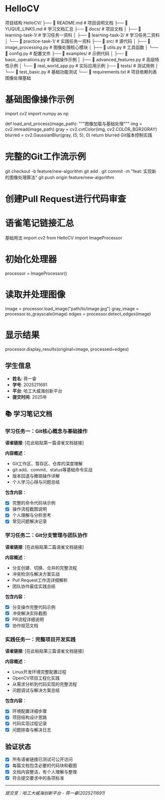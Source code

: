 # HelloCV
项目结构
HelloCV/
├── 📄 README.md                    # 项目说明文档
├── 📄 YUQUE_LINKS.md               # 学习文档汇总
├── 📁 docs/                        # 项目文档
│   ├── 📁 learning-task-1/         # 学习任务一资料
│   ├── 📁 learning-task-2/         # 学习任务二资料  
│   └── 📁 practice-task-1/         # 实践任务一资料
├── 📁 src/                         # 源代码
│   ├── 📄 image_processing.py      # 图像处理核心模块
│   ├── 📄 utils.py                 # 工具函数
│   └── 📄 config.py                # 配置文件
├── 📁 examples/                    # 示例代码
│   ├── 📄 basic_operations.py      # 基础操作示例
│   ├── 📄 advanced_features.py     # 高级特性示例
│   └── 📄 real_world_app.py        # 实际应用示例
├── 📁 tests/                       # 测试用例
│   └── 📄 test_basic.py            # 基础功能测试
└── 📄 requirements.txt             # 项目依赖列表
图像处理基础
# 基础图像操作示例
import cv2
import numpy as np

def load_and_process(image_path):
    """图像加载与基础处理"""
    img = cv2.imread(image_path)
    gray = cv2.cvtColor(img, cv2.COLOR_BGR2GRAY)
    blurred = cv2.GaussianBlur(gray, (5, 5), 0)
    return blurred
Git版本控制实践
# 完整的Git工作流示例
git checkout -b feature/new-algorithm
git add .
git commit -m "feat: 实现新的图像处理算法"
git push origin feature/new-algorithm
# 创建Pull Request进行代码审查
# 语雀笔记链接汇总
基础用法
import cv2
from HelloCV import ImageProcessor

# 初始化处理器
processor = ImageProcessor()

# 读取并处理图像
image = processor.load_image("path/to/image.jpg")
gray_image = processor.to_grayscale(image)
edges = processor.detect_edges(image)

# 显示结果
processor.display_results(original=image, processed=edges)
## 学生信息
- **姓名**: 蒋一睿
- **学号**: 2025211691
- **平台**: 哈工大威海创新平台
- **提交时间**: 2025年

## 📚 学习笔记文档

### 学习任务一：Git核心概念与基础操作
**语雀链接**: [在此粘贴第一篇语雀文档链接]

**内容概述**：
- Git工作区、暂存区、仓库的深度理解
- git add、commit、status等基础命令实战
- 版本回退与撤销操作详解
- 个人学习心得与问题总结

**包含内容**：
- [x] 完整的命令代码块示例
- [x] 操作流程截图说明
- [x] 个人理解与分析思考
- [x] 常见问题解决记录

### 学习任务二：Git分支管理与团队协作
**语雀链接**: [在此粘贴第二篇语雀文档链接]

**内容概述**：
- 分支创建、切换、合并的完整流程
- 冲突检测与解决方案实战
- Pull Request工作流详细解析
- 团队协作最佳实践总结

**包含内容**：
- [x] 分支操作完整代码示例
- [x] 冲突解决实际截图
- [x] PR流程详细说明
- [x] 协作规范文档

### 实践任务一：完整项目开发实践
**语雀链接**: [在此粘贴第三篇语雀文档链接]

**内容概述**：
- Linux开发环境完整配置过程
- OpenCV项目工程化实践
- 从需求分析到代码实现的完整流程
- 问题调试与解决方案总结

**包含内容**：
- [x] 环境配置详细步骤
- [x] 项目结构设计思路
- [x] 代码实现过程记录
- [x] 问题排查与解决日志

## 验证状态
- [x] 所有语雀链接已测试可公开访问
- [x] 每篇文档包含必要的代码块和截图
- [x] 文档内容整洁，有个人理解与整理
- [x] 符合提交要求中的各项标准

---
*提交至：哈工大威海创新平台 - 蒋一睿(2025211691)*
